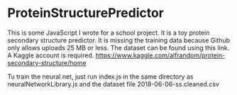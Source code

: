 # ProteinStructurePredictor

This is some JavaScript I wrote for a school project.  It is a toy protein secondary structure predictor.  It is missing the training data because Github only allows uploads 25 MB or less.  The dataset can be found using this link.  A Kaggle account is required.  https://www.kaggle.com/alfrandom/protein-secondary-structure/home

Tu train the neural net, just run index.js in the same directory as neuralNetworkLibrary.js and the dataset file 2018-06-06-ss.cleaned.csv
